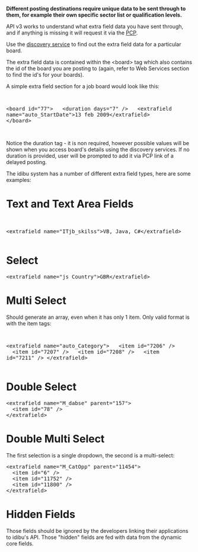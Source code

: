 <p><strong>Different posting destinations require unique data to be sent through to them, for example their own specific sector list or qualification levels.</strong></p>
<p>API v3 works to understand what extra field data you have sent through, and if anything is missing it will request it via the <a href="https://github.com/oneworldmarket/idibu-api/blob/master/api-v3/pcp.md">PCP</a>.</p>
<p>Use the <a href="https://github.com/oneworldmarket/idibu-api/blob/master/api-v3/spec-data.md">discovery service</a> to find out the extra field data for a particular board.</p>
<p>The extra field data is contained within the &lt;board&gt; tag which also contains the id of the board you are posting to (again, refer to Web Services section to find the id&#39;s for your boards).</p>
<p>A simple extra field section for a job board would look like this:</p>
<pre>

&lt;board id=&quot;77&quot;&gt;
&nbsp;&nbsp;&lt;duration days=&quot;7&quot; /&gt;
&nbsp;&nbsp;&lt;extrafield name=&quot;auto_StartDate&quot;&gt;13 feb 2009&lt;/extrafield&gt;
&lt;/board&gt;

</pre>
<p>Notice the duration tag - it is non required, however possible values will be shown when you access board&#39;s details using the discovery services. If no duration is provided, user will be prompted to add it via PCP link of a delayed posting.</p>
<p>The idibu system has a number of different extra field types, here are some examples:</p>
<h1>
	Text and Text Area Fields</h1>
<pre>

&lt;extrafield name=&quot;ITjb_skilss&quot;&gt;VB, Java, C#&lt;/extrafield&gt;
</pre>
<h1>
	Select</h1>
<pre>
&lt;extrafield name=&quot;js_Country&quot;&gt;GBR&lt;/extrafield&gt;
</pre>
<h1>
	Multi Select</h1>
<p>Should generate an array, even when it has only 1 item. Only valid format is with the item tags:</p>
<pre>

&lt;extrafield name=&quot;auto_Category&quot;&gt;
&nbsp;&nbsp;&lt;item id=&quot;7206&quot; /&gt;
&nbsp;&nbsp;&lt;item id=&quot;7207&quot; /&gt;
&nbsp;&nbsp;&lt;item id=&quot;7208&quot; /&gt;
&nbsp;&nbsp;&lt;item id=&quot;7211&quot; /&gt;
&lt;/extrafield&gt;
</pre>
<h1>
	Double Select</h1>
<pre>
&lt;extrafield name=&quot;M_dabse&quot; parent=&quot;157&quot;&gt;
&nbsp;&nbsp;&lt;item id=&quot;78&quot; /&gt;
&lt;/extrafield&gt;
</pre>
<h1>
	Double Multi Select</h1>
<p>The first selection is a single dropdown, the second is a multi-select:</p>
<pre>
&lt;extrafield name=&quot;M_CatOpp&quot; parent=&quot;11454&quot;&gt;
&nbsp;&nbsp;&lt;item id=&quot;6&quot; /&gt;
&nbsp;&nbsp;&lt;item id=&quot;11752&quot; /&gt;
&nbsp;&nbsp;&lt;item id=&quot;11800&quot; /&gt;
&lt;/extrafield&gt;
</pre>
<h1>
	Hidden Fields</h1>
<p>Those fields should be ignored by the developers linking their applications to idibu&#39;s API. Those &quot;hidden&quot; fields are fed with data from the dynamic core fields.</p>
